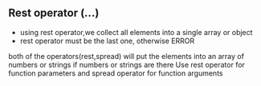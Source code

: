 ## Rest operator (...)

- using rest operator,we collect all elements into a single array or object
- rest operator must be the last one, otherwise ERROR

both of the operators(rest,spread) will put the elements into an array of numbers or strings if numbers or strings are there
Use rest operator for function parameters and spread operator for function arguments
